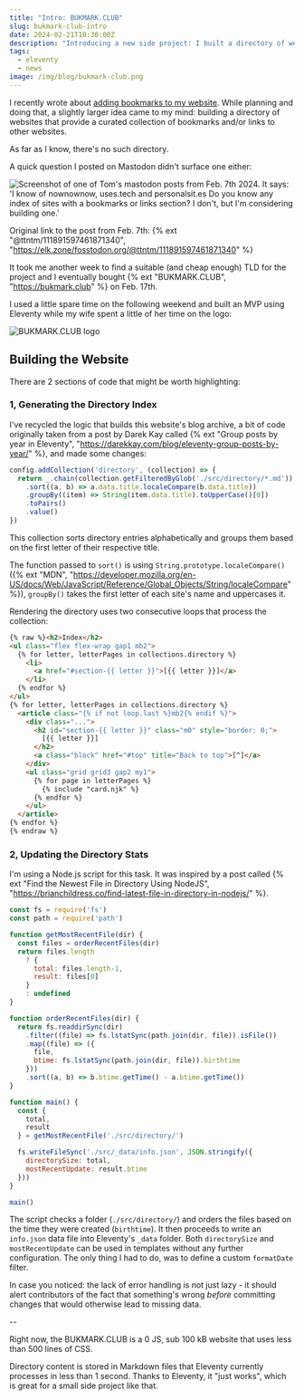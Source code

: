 ```yaml
---
title: "Intro: BUKMARK.CLUB"
slug: bukmark-club-intro
date: 2024-02-21T10:30:00Z
description: "Introducing a new side project: I built a directory of websites that provide a curated collection of bookmarks and/or links to other websites."
tags:
  - eleventy
  - news
image: /img/blog/bukmark-club.png
---
```


I recently wrote about [adding bookmarks to my website](/blog/bookmarks-are-back/). While planning and doing that, a slightly larger idea came to my mind: building a directory of websites that provide a curated collection of bookmarks and/or links to other websites.

As far as I know, there's no such directory.

A quick question I posted on Mastodon didn't surface one either:

<img src="/img/blog/111891597461871340.png" class="img-fluid img-center" alt="Screenshot of one of Tom's mastodon posts from Feb. 7th 2024. It says: 'I know of nownownow, uses.tech and personalsit.es Do you know any index of sites with a bookmarks or links section? I don't, but I'm considering building one.'">

Original link to the post from Feb. 7th: {% ext "@ttntm/111891597461871340", "https://elk.zone/fosstodon.org/@ttntm/111891597461871340" %}

It took me another week to find a suitable (and cheap enough) TLD for the project and I eventually bought {% ext "BUKMARK.CLUB", "https://bukmark.club" %} on Feb. 17th.

I used a little spare time on the following weekend and built an MVP using Eleventy while my wife spent a little of her time on the logo:

<img src="/img/blog/bukmark-club.png" class="img-fluid img-center" alt="BUKMARK.CLUB logo">

## Building the Website

There are 2 sections of code that might be worth highlighting:

### 1, Generating the Directory Index

I've recycled the logic that builds this website's blog archive, a bit of code originally taken from a post by Darek Kay called {% ext "Group posts by year in Eleventy", "https://darekkay.com/blog/eleventy-group-posts-by-year/" %}, and made some changes:

```js
config.addCollection('directory', (collection) => {
  return _.chain(collection.getFilteredByGlob('./src/directory/*.md'))
    .sort((a, b) => a.data.title.localeCompare(b.data.title))
    .groupBy((item) => String(item.data.title).toUpperCase()[0])
    .toPairs()
    .value()
})
```

This collection sorts directory entries alphabetically and groups them based on the first letter of their respective title.

The function passed to `sort()` is using `String.prototype.localeCompare()` ({% ext "MDN", "https://developer.mozilla.org/en-US/docs/Web/JavaScript/Reference/Global_Objects/String/localeCompare" %}), `groupBy()` takes the first letter of each site's name and uppercases it.

Rendering the directory uses two consecutive loops that process the collection:

```html
{% raw %}<h2>Index</h2>
<ul class="flex flex-wrap gap1 mb2">
  {% for letter, letterPages in collections.directory %}
    <li>
      <a href="#section-{{ letter }}">[{{ letter }}]</a>
    </li>
  {% endfor %}
</ul>
{% for letter, letterPages in collections.directory %}
  <article class="{% if not loop.last %}mb2{% endif %}">
    <div class="...">
      <h2 id="section-{{ letter }}" class="m0" style="border: 0;">
        [{{ letter }}]
      </h2>
      <a class="block" href="#top" title="Back to top">[^]</a>
    </div>
    <ul class="grid grid3 gap2 my1">
      {% for page in letterPages %}
        {% include "card.njk" %}
      {% endfor %}
    </ul>
  </article>
{% endfor %}
{% endraw %}
```

### 2, Updating the Directory Stats

I'm using a Node.js script for this task. It was inspired by a post called {% ext "Find the Newest File in Directory Using NodeJS", "https://brianchildress.co/find-latest-file-in-directory-in-nodejs/" %}.

```js
const fs = require('fs')
const path = require('path')

function getMostRecentFile(dir) {
  const files = orderRecentFiles(dir)
  return files.length
    ? {
      total: files.length-1,
      result: files[0]
    }
    : undefined
}

function orderRecentFiles(dir) {
  return fs.readdirSync(dir)
    .filter((file) => fs.lstatSync(path.join(dir, file)).isFile())
    .map((file) => ({
      file,
      btime: fs.lstatSync(path.join(dir, file)).birthtime
    }))
    .sort((a, b) => b.btime.getTime() - a.btime.getTime())
}

function main() {
  const {
    total,
    result
  } = getMostRecentFile('./src/directory/')

  fs.writeFileSync('./src/_data/info.json', JSON.stringify({
    directorySize: total,
    mostRecentUpdate: result.btime
  }))
}

main()
```

The script checks a folder (`./src/directory/`) and orders the files based on the time they were created (`birthtime`). It then proceeds to write an `info.json` data file into Eleventy's `_data` folder. Both `directorySize` and `mostRecentUpdate` can be used in templates without any further configuration. The only thing I had to do, was to define a custom `formatDate` filter.

In case you noticed: the lack of error handling is not just lazy - it should alert contributors of the fact that something's wrong _before_ committing changes that would otherwise lead to missing data.

--

Right now, the BUKMARK.CLUB is a 0 JS, sub 100 kB website that uses less than 500 lines of CSS.

Directory content is stored in Markdown files that Eleventy currently processes in less than 1 second. Thanks to Eleventy, it "just works", which is great for a small side project like that.
